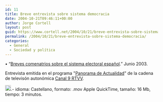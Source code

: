 ```yaml
---
id: 11
title: Breve entrevista sobre sistema democracia
date: 2004-10-21T09:46:11+00:00
author: Jorge Cortell
layout: post
guid: https://www.cortell.net/2004/10/21/breve-entrevista-sobre-sistema-democracia/
permalink: /2004/10/21/breve-entrevista-sobre-sistema-democracia/
categories:
  - General
  - Sociedad y polí­tica
---
```

• “<a href="docs/entc9.mov" target="_blank">Breves comenatrios sobre el sistema electoral español</a>.” Junio 2003.
          
Entrevista emitida en el programa "<a href="https://www.rtvv.es/programas/panoramv.htm" target="_blank">Panorama de Actualidad</a>" de la cadena de televisón autonómica <a href="https://www.rtvv.es" target="_blank">Canal 9 RTVV</a>.
          
<a href="https://homepage.mac.com/jorgecortell/docs/patentesoftpres.pdf" target="_blank"><img src="https://homepage.mac.com/jorgecortell/images/mov.gif" width="19" height="19" border="0" /></a>.- idioma: Castellano, formato: .mov Apple QuickTime, tamaño: 16 Mb, tiempo: 3 minutos.